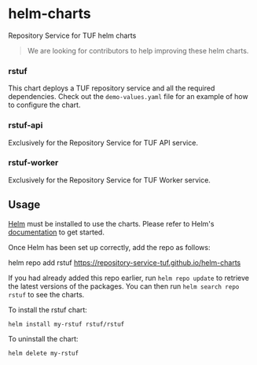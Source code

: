 # helm-charts

Repository Service for TUF helm charts

> We are looking for contributors to help improving these helm charts.

### rstuf

This chart deploys a TUF repository service and all the required dependencies.
Check out the  `demo-values.yaml` file for an example of how to configure the
chart.

### rstuf-api

Exclusively for the Repository Service for TUF API service.

### rstuf-worker

Exclusively for the Repository Service for TUF Worker service.

## Usage

[Helm](https://helm.sh) must be installed to use the charts.  Please refer to
Helm's [documentation](https://helm.sh/docs) to get started.

Once Helm has been set up correctly, add the repo as follows:

  helm repo add rstuf https://repository-service-tuf.github.io/helm-charts

If you had already added this repo earlier, run `helm repo update` to retrieve
the latest versions of the packages.  You can then run `helm search repo
rstuf` to see the charts.

To install the rstuf chart:

    helm install my-rstuf rstuf/rstuf

To uninstall the chart:

    helm delete my-rstuf
